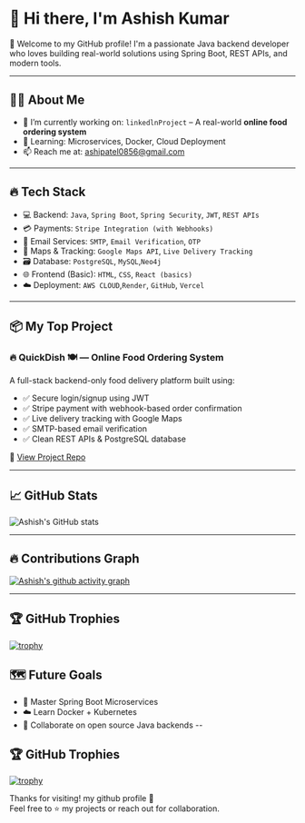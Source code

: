# 👋 Hi there, I'm Ashish Kumar

🚀 Welcome to my GitHub profile! I'm a passionate Java backend developer who loves building real-world solutions using Spring Boot, REST APIs, and modern tools.

---

## 🧑‍💻 About Me

- 🔭 I’m currently working on: `linkedlnProject` – A real-world **online food ordering system**
- 🌱 Learning: Microservices, Docker, Cloud Deployment
- 📫 Reach me at: [ashipatel0856@gmail.com](mailto:ashipatel0856@gmail.com)

---

## 🔥 Tech Stack

- 💻 Backend: `Java`, `Spring Boot`, `Spring Security`, `JWT`, `REST APIs`
- 💳 Payments: `Stripe Integration (with Webhooks)`
- 📧 Email Services: `SMTP`, `Email Verification`, `OTP`
- 📍 Maps & Tracking: `Google Maps API`, `Live Delivery Tracking`
- 🗃️ Database: `PostgreSQL`, `MySQL`,`Neo4j`
- 🌐 Frontend (Basic): `HTML`, `CSS`, `React (basics)`
- ☁️ Deployment: `AWS CLOUD`,`Render`, `GitHub`, `Vercel`

---

## 📦 My Top Project

### 🔥 QuickDish 🍽️ — Online Food Ordering System
A full-stack backend-only food delivery platform built using:

- ✅ Secure login/signup using JWT
- ✅ Stripe payment with webhook-based order confirmation
- ✅ Live delivery tracking with Google Maps
- ✅ SMTP-based email verification
- ✅ Clean REST APIs & PostgreSQL database

🔗 [View Project Repo](https://github.com/ashipatel0856/QuickDish)

---

## 📈 GitHub Stats

![Ashish's GitHub stats](https://github-readme-stats.vercel.app/api?username=ashipatel0856&show_icons=true&theme=radical)

------

## 🔥 Contributions Graph

[![Ashish's github activity graph](https://github-readme-activity-graph.vercel.app/graph?username=ashipatel0856&theme=react-dark)](https://github.com/ashipatel0856)

---

## 🏆 GitHub Trophies

[![trophy](https://github-profile-trophy.vercel.app/?username=ashipatel0856&theme=radical&margin-w=10&margin-h=15)](https://github.com/ryo-ma/github-profile-trophy)



## 🗺️ Future Goals

- 🚀 Master Spring Boot Microservices
- ☁️ Learn Docker + Kubernetes
- 🤝 Collaborate on open source Java backends
--
## 🏆 GitHub Trophies

[![trophy](https://github-profile-trophy.vercel.app/?username=ashipatel0856&theme=radical&margin-w=10&margin-h=15)](https://github.com/ryo-ma/github-profile-trophy)


Thanks for visiting! my github profile 🙌  
Feel free to ⭐ my projects or reach out for collaboration.
